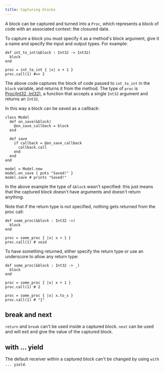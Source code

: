 ```yaml
---
title: Capturing blocks
---
```


A block can be captured and turned into a `Proc`, which represents a block of code with an associated context: the closured data.

To capture a block you must specify it as a method's block argument, give it a name and specify the input and output types. For example:

```crystal
def int_to_int(&block : Int32 -> Int32)
  block
end

proc = int_to_int { |x| x + 1 }
proc.call(1) #=> 2
```

The above code captures the block of code passed to `int_to_int` in the `block` variable, and returns it from the method. The type of `proc` is [Proc(Int32, Int32)](http://crystal-lang.org/api/Proc.html), a function that accepts a single `Int32` argument and returns an `Int32`.

In this way a block can be saved as a callback:

```crystal
class Model
  def on_save(&block)
    @on_save_callback = block
  end

  def save
    if callback = @on_save_callback
      callback.call
    end
  end
end

model = Model.new
model.on_save { puts "Saved!" }
model.save # prints "Saved!"
```

In the above example the type of `&block` wasn't specified: this just means that the captured block doesn't have arguments and doesn't return anything.

Note that if the return type is not specified, nothing gets returned from the proc call:

```crystal
def some_proc(&block : Int32 ->)
  block
end

proc = some_proc { |x| x + 1 }
proc.call(1) # void
```

To have something returned, either specify the return type or use an underscore to allow any return type:

```crystal
def some_proc(&block : Int32 -> _)
  block
end

proc = some_proc { |x| x + 1 }
proc.call(1) # 2

proc = some_proc { |x| x.to_s }
proc.call(1) # "1"
```

## break and next

`return` and `break` can't be used inside a captured block. `next` can be used and will exit and give the value of the captured block.

## with ... yield

The default receiver within a captured block can't be changed by using `with ... yield`.
